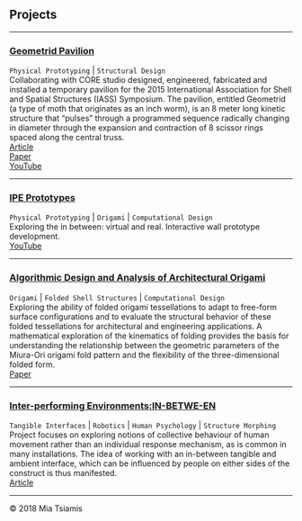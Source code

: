 ## Projects


------
### [Geometrid Pavilion](http://core.thorntontomasetti.com/geometrid-pavilion/)
`Physical Prototyping` | `Structural Design`  
Collaborating with CORE studio designed, engineered, fabricated and installed a temporary pavilion for the 2015 International Association for Shell and Spatial Structures (IASS) Symposium. The pavilion, entitled Geometrid (a type of moth that originates as an inch worm), is an 8 meter long kinetic structure that “pulses” through a programmed sequence radically changing in diameter through the expansion and contraction of 8 scissor rings spaced along the central truss.  
[Article](http://core.thorntontomasetti.com/geometrid-pavilion/)  
[Paper](https://s3.amazonaws.com/corewebsite-media-uploads/CoreStudioWebsite/wp-content/uploads/20150914212851/20150817_IASS_Geometrid-Paper_final_r02.pdf)  
[YouTube](https://www.youtube.com/watch?v=Gt9Fv8wE0YI)  

------
### [IPE Prototypes](https://www.youtube.com/watch?v=rld8giHQffE)
`Physical Prototyping` | `Origami` | `Computational Design`  
Exploring the in between: virtual and real. Interactive wall prototype development.  
[YouTube](https://www.youtube.com/watch?v=rld8giHQffE)  

------
### [Algorithmic Design and Analysis of Architectural Origami](https://www.researchgate.net/publication/321989880_Algorithmic_Design_and_Analysis_of_Architectural_Origami)
`Origami` | `Folded Shell Structures` | `Computational Design`  
Exploring the ability of folded origami tessellations to adapt to free-form surface configurations and to evaluate the structural behavior of these folded tessellations for architectural and engineering applications. A mathematical exploration of the kinematics of folding provides the basis for understanding the relationship between the geometric parameters of the Miura-Ori origami fold pattern and the flexibility of the three-dimensional folded form.  
[Paper](https://www.researchgate.net/publication/321989880_Algorithmic_Design_and_Analysis_of_Architectural_Origami)  

------
### [Inter-performing Environments:IN-BETWE-EN](http://www.i-m.mx/Biloria/IM_Biloria/interperforming-environments)
`Tangible Interfaces` | `Robotics` | `Human Psychology` | `Structure Morphing`  
Project focuses on exploring notions of collective behaviour of human movement rather than an individual response mechanism, as is common in many installations. The idea of working with an in-between tangible and ambient interface, which can be influenced by people on either sides of the construct is thus manifested.  
[Article](http://www.i-m.mx/Biloria/IM_Biloria/interperforming-environments)  

------



© 2018 Mia Tsiamis